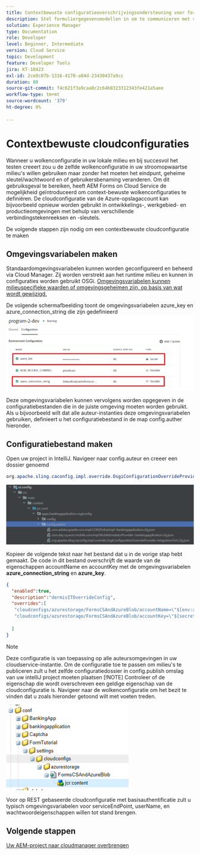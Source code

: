 ```yaml
---
title: Contextbewuste configuratieoverschrijvingsondersteuning voor formuliergegevensmodel
description: Stel formuliergegevensmodellen in om te communiceren met verschillende eindpunten op basis van omgevingen.
solution: Experience Manager
type: Documentation
role: Developer
level: Beginner, Intermediate
version: Cloud Service
topic: Development
feature: Developer Tools
jira: KT-10423
exl-id: 2ce0c07b-1316-4170-a84d-23430437a9cc
duration: 80
source-git-commit: f4c621f3a9caa8c2c64b8323312343fe421a5aee
workflow-type: tm+mt
source-wordcount: '379'
ht-degree: 0%

---
```


# Contextbewuste cloudconfiguraties

Wanneer u wolkenconfiguratie in uw lokale milieu en bij succesvol het testen creeert zou u de zelfde wolkenconfiguratie in uw stroomopwaartse milieu&#39;s willen gebruiken maar zonder het moeten het eindpunt, geheime sleutel/wachtwoord en of gebruikersbenaming veranderen. Om dit gebruiksgeval te bereiken, heeft AEM Forms on Cloud Service de mogelijkheid geïntroduceerd om context-bewuste wolkenconfiguraties te definiëren.
De cloudconfiguratie van de Azure-opslagaccount kan bijvoorbeeld opnieuw worden gebruikt in ontwikkelings-, werkgebied- en productieomgevingen met behulp van verschillende verbindingstekenreeksen en -sleutels.

De volgende stappen zijn nodig om een contextbewuste cloudconfiguratie te maken

## Omgevingsvariabelen maken

Standaardomgevingsvariabelen kunnen worden geconfigureerd en beheerd via Cloud Manager. Zij worden verstrekt aan het runtime milieu en kunnen in configuraties worden gebruikt OSGi. [Omgevingsvariabelen kunnen milieuspecifieke waarden of omgevingsgeheimen zijn, op basis van wat wordt gewijzigd.](https://experienceleague.adobe.com/docs/experience-manager-cloud-service/content/implementing/using-cloud-manager/environment-variables.html?lang=en)



De volgende schermafbeelding toont de omgevingsvariabelen azure_key en azure_connection_string die zijn gedefinieerd
![environment_variables](assets/environment-variables.png)

Deze omgevingsvariabelen kunnen vervolgens worden opgegeven in de configuratiebestanden die in de juiste omgeving moeten worden gebruikt. Als u bijvoorbeeld wilt dat alle auteur-instanties deze omgevingsvariabelen gebruiken, definieert u het configuratiebestand in de map config.auther hieronder.

## Configuratiebestand maken

Open uw project in IntelliJ. Navigeer naar config.auteur en creeer een dossier genoemd

```java
org.apache.sling.caconfig.impl.override.OsgiConfigurationOverrideProvider-integrationTest.cfg.json
```

![config.author](assets/config-author.png)

Kopieer de volgende tekst naar het bestand dat u in de vorige stap hebt gemaakt. De code in dit bestand overschrijft de waarde van de eigenschappen accountName en accountKey met de omgevingsvariabelen **azure_connection_string** en **azure_key**.

```json
{
  "enabled":true,
  "description":"dermisITOverrideConfig",
  "overrides":[
   "cloudconfigs/azurestorage/FormsCSAndAzureBlob/accountName=\"$[env:azure_connection_string]\"",
   "cloudconfigs/azurestorage/FormsCSAndAzureBlob/accountKey=\"$[secret:azure_key]\""

  ]
}
```

>[!NOTE]
>
>Deze configuratie is van toepassing op alle auteursomgevingen in uw cloudservice-instantie. Om de configuratie toe te passen om milieu&#39;s te publiceren zult u het zelfde configuratiedossier in config.publish omslag van uw intelliJ project moeten plaatsen
>[!NOTE]
> Controleer of de eigenschap die wordt overschreven een geldige eigenschap van de cloudconfiguratie is. Navigeer naar de wolkenconfiguratie om het bezit te vinden dat u zoals hieronder getoond wilt met voeten treden.

![cloud-config-eigenschap](assets/cloud-config-properties.png)

Voor op REST gebaseerde cloudconfiguratie met basisauthentificatie zult u typisch omgevingsvariabelen voor serviceEndPoint, userName, en wachtwoordeigenschappen willen tot stand brengen.

## Volgende stappen

[Uw AEM-project naar cloudmanager overbrengen](./push-project-to-cloud-manager-git.md)
